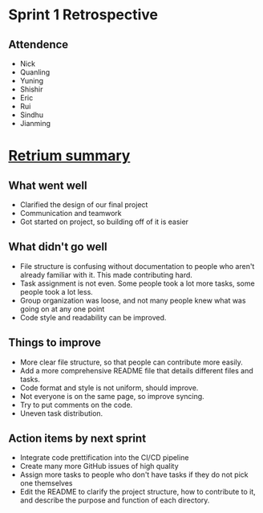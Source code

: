 # Sprint 1 Retrospective

## Attendence

- Nick
- Quanling
- Yuning
- Shishir
- Eric
- Rui
- Sindhu
- Jianming

# [Retrium summary](./assets/Retrospective%20-%20May%2028%2C%202023.md)

## What went well
- Clarified the design of our final project
- Communication and teamwork
- Got started on project, so building off of it is easier

## What didn't go well
- File structure is confusing without documentation to people who aren't already familiar with it. This made contributing hard.
- Task assignment is not even. Some people took a lot more tasks, some people took a lot less.
- Group organization was loose, and not many people knew what was going on at any one point
- Code style and readability can be improved.

## Things to improve
- More clear file structure, so that people can contribute more easily.
- Add a more comprehensive README file that details different files and tasks.
- Code format and style is not uniform, should improve.
- Not everyone is on the same page, so improve syncing.
- Try to put comments on the code.
- Uneven task distribution.

## Action items by next sprint
- Integrate code prettification into the CI/CD pipeline
- Create many more GitHub issues of high quality
- Assign more tasks to people who don't have tasks if they do not pick one themselves
- Edit the README to clarify the project structure, how to contribute to it, and describe the purpose and function of each directory.


